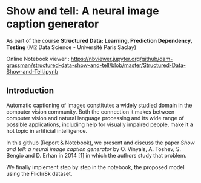 # Show and tell: A neural image caption generator

As part of the course **Structured Data: Learning, Prediction Dependency, Testing** (M2 Data Science - Université Paris Saclay)

Online Notebook viewer : 
https://nbviewer.jupyter.org/github/dam-grassman/structured-data-show-and-tell/blob/master/Structured-Data-Show-and-Tell.ipynb

## Introduction 

Automatic captioning of images constitutes a widely studied domain in the computer vision
community. Both the connection it makes between computer vision and natural language
processing and its wide range of possible applications, including help for visually impaired
people, make it a hot topic in artificial intelligence.

In this github (Report & Notebook), we present and discuss
the paper *Show and tell: a neural image caption generator* by O. Vinyals, A. Toshev,
S. Bengio and D. Erhan in 2014 [1] in which the authors study that problem.

We finally implement step by step in the notebook, the proposed model using the Flickr8k dataset.
